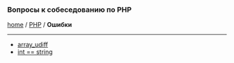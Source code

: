 ### Вопросы к собеседованию по PHP
[home][go-home] / [PHP][go-php] / **Ошибки**

---

- [array_udiff][php-error-array_udiff]
- [int == string][php-error-int-equal-string]


[php-error-array_udiff]: ./array_udiff.md
[php-error-int-equal-string]: ./int-equal-string.md

[go-home]: ../../index.md
[go-php]: ../index.md
